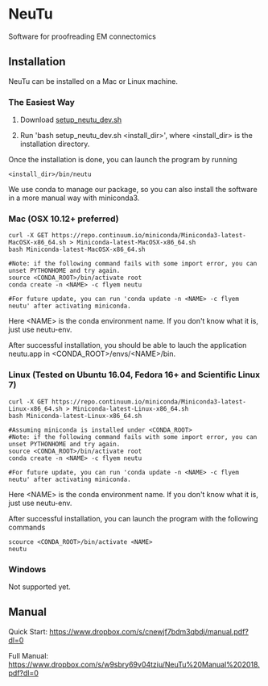 # NeuTu 

Software for proofreading EM connectomics

## Installation

NeuTu can be installed on a Mac or Linux machine.

### The Easiest Way

1. Download <a href="https://raw.githubusercontent.com/janelia-flyem/NeuTu/develop/neurolabi/shell/setup_neutu_dev.sh" download>setup_neutu_dev.sh</a> 

2. Run 'bash setup_neutu_dev.sh <install_dir>', where <install_dir> is the installation directory. 

Once the installation is done, you can launch the program by running

    <install_dir>/bin/neutu

We use conda to manage our package, so you can also install the software in a more manual way with miniconda3.

### Mac (OSX 10.12+ preferred)
    curl -X GET https://repo.continuum.io/miniconda/Miniconda3-latest-MacOSX-x86_64.sh > Miniconda-latest-MacOSX-x86_64.sh
    bash Miniconda-latest-MacOSX-x86_64.sh
    
    #Note: if the following command fails with some import error, you can unset PYTHONHOME and try again.
    source <CONDA_ROOT>/bin/activate root
    conda create -n <NAME> -c flyem neutu
    
    #For future update, you can run 'conda update -n <NAME> -c flyem neutu' after activating miniconda.
  
Here \<NAME\> is the conda environment name. If you don't know what it is, just use neutu-env.

After successful installation, you should be able to lauch the application neutu.app in \<CONDA_ROOT\>/envs/\<NAME\>/bin.

### Linux (Tested on Ubuntu 16.04, Fedora 16+ and Scientific Linux 7)
    curl -X GET https://repo.continuum.io/miniconda/Miniconda3-latest-Linux-x86_64.sh > Miniconda-latest-Linux-x86_64.sh
    bash Miniconda-latest-Linux-x86_64.sh
    
    #Assuming miniconda is installed under <CONDA_ROOT>
    #Note: if the following command fails with some import error, you can unset PYTHONHOME and try again.
    source <CONDA_ROOT>/bin/activate root
    conda create -n <NAME> -c flyem neutu
    
    #For future update, you can run 'conda update -n <NAME> -c flyem neutu' after activating miniconda.
  
Here \<NAME\> is the conda environment name. If you don't know what it is, just use neutu-env.

After successful installation, you can launch the program with the following commands

    scource <CONDA_ROOT>/bin/activate <NAME>
    neutu 
 
### Windows

Not supported yet.

## Manual

Quick Start: https://www.dropbox.com/s/cnewjf7bdm3qbdj/manual.pdf?dl=0

Full Manual: https://www.dropbox.com/s/w9sbry69v04tziu/NeuTu%20Manual%202018.pdf?dl=0
